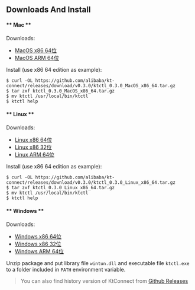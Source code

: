 Downloads And Install
---

<!-- tabs:start -->

#### ** Mac **

Downloads:

* [MacOS x86 64位](https://github.com/alibaba/kt-connect/releases/download/v0.3.0/ktctl_0.3.0_MacOS_x86_64.tar.gz)
* [MacOS ARM 64位](https://github.com/alibaba/kt-connect/releases/download/v0.3.0/ktctl_0.3.0_MacOS_arm_64.tar.gz)

Install (use x86 64 edition as example):

```
$ curl -OL https://github.com/alibaba/kt-connect/releases/download/v0.3.0/ktctl_0.3.0_MacOS_x86_64.tar.gz
$ tar zxf ktctl_0.3.0_MacOS_x86_64.tar.gz
$ mv ktctl /usr/local/bin/ktctl
$ ktctl help
```

#### ** Linux **

Downloads:

* [Linux x86 64位](https://github.com/alibaba/kt-connect/releases/download/v0.3.0/ktctl_0.3.0_Linux_x86_64.tar.gz)
* [Linux x86 32位](https://github.com/alibaba/kt-connect/releases/download/v0.3.0/ktctl_0.3.0_linux_i386.tar.gz)
* [Linux ARM 64位](https://github.com/alibaba/kt-connect/releases/download/v0.3.0/ktctl_0.3.0_Linux_arm_64.tar.gz)

Install (use x86 64 edition as example):

```
$ curl -OL https://github.com/alibaba/kt-connect/releases/download/v0.3.0/ktctl_0.3.0_Linux_x86_64.tar.gz
$ tar zxf ktctl_0.3.0_Linux_x86_64.tar.gz
$ mv ktctl /usr/local/bin/ktctl
$ ktctl help
```

#### ** Windows **

Downloads:

* [Windows x86 64位](https://github.com/alibaba/kt-connect/releases/download/v0.3.0/ktctl_0.3.0_Windows_x86_64.zip)
* [Windows x86 32位](https://github.com/alibaba/kt-connect/releases/download/v0.3.0/ktctl_0.3.0_Windows_i386.zip)
* [Windows ARM 64位](https://github.com/alibaba/kt-connect/releases/download/v0.3.0/ktctl_0.3.0_Windows_arm_64.zip)

Unzip package and put library file `wintun.dll` and executable file `ktctl.exe` to a folder included in `PATH` environment variable.

<!-- tabs:end -->

> You can also find history version of KtConnect from [Github Releases](https://github.com/alibaba/kt-connect/releases)

